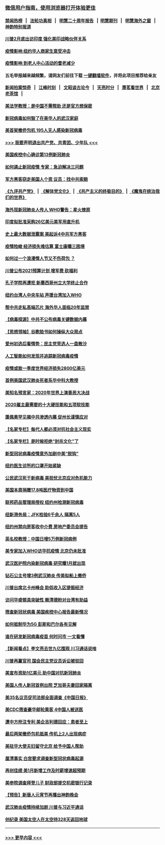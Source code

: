 ### [微信用户指南，使用浏览器打开体验更佳](https://github.com/gfw-breaker/banned-news1/blob/master/indexes/wechat-guide.md?t=0)
#### [禁闻热榜](热点新闻.md?t=0)  &nbsp;&nbsp;|&nbsp;&nbsp; [法轮功真相](https://github.com/gfw-breaker/truth/blob/master/README.md?t=0) &nbsp;&nbsp;|&nbsp;&nbsp; [明慧二十周年报告](https://github.com/gfw-breaker/mh-reports/blob/master/README.md?t=0) &nbsp;&nbsp;|&nbsp;&nbsp;[明慧期刊](https://github.com/gfw-breaker/mh-qikan) &nbsp;&nbsp;|&nbsp;&nbsp; [明慧海外之窗](https://github.com/gfw-breaker/mh-news/blob/master/README.md?t=0) &nbsp;&nbsp;|&nbsp;&nbsp; [神韵特别报道](https://github.com/gfw-breaker/mh-news/blob/master/shenyun.md?t=0)
#### [川普2月底出访印度 强化美印战略伙伴关系](../pages/nsc412/n11860557.md?t=02111911) 
#### [疫情影响  纽约华人商家生意受冲击](../pages/nsc412/n11860284.md?t=02111911) 
#### [疫情影响  到老人中心活动的耆老减少](../pages/nsc412/n11860199.md?t=02111911) 
#### 五毛举报越来越频繁，请网友们前往下载 [一键翻墙软件](https://github.com/gfw-breaker/ssr-accounts)，并将此项目推荐给亲友
#### [新闻拍案惊奇](https://github.com/gfw-breaker/banned-news1/blob/master/pages/link4.md) &nbsp;&nbsp;|&nbsp;&nbsp; [江峰时刻](https://github.com/gfw-breaker/banned-news1/blob/master/pages/link4.md) &nbsp;&nbsp;|&nbsp;&nbsp; [文昭谈古论今](https://github.com/gfw-breaker/banned-news1/blob/master/pages/link4.md) &nbsp;&nbsp;|&nbsp;&nbsp; [天亮时分](https://github.com/gfw-breaker/banned-news1/blob/master/pages/link4.md) &nbsp;&nbsp;|&nbsp;&nbsp; [萧茗看世界](https://github.com/gfw-breaker/banned-news1/blob/master/pages/link4.md) &nbsp;&nbsp;|&nbsp;&nbsp; [北京老茶馆](https://github.com/gfw-breaker/banned-news1/blob/master/pages/link4.md) &nbsp;&nbsp;|&nbsp;&nbsp; 
#### [美法学教授：是中国不需帮助 还是官方想保密](../pages/nsc412/n11859492.md?t=02111911) 
#### [新冠病毒如何毁了在美华人的武汉家庭](../pages/nsc412/n11859524.md?t=02111911) 
#### [美首架撤侨包机 195人无人感染新冠病毒](../pages/nsc412/n11859908.md?t=02111911) 
#### [>>> 我要声明退出共产党、共青团、少年队 <<<](https://github.com/begood0513/goodnews/blob/master/quit/letter.md) 
#### [美国疾控中心确诊第13例新冠肺炎](../pages/nsc412/n11859966.md?t=02111911) 
#### [如何遏止新冠疫情 专家：急迫解决三问题](../pages/nsc412/n11859685.md?t=02111911) 
#### [军方黑客窃走美国人个资 议员：找中共索赔](../pages/nsc412/n11859371.md?t=02111911) 
#### [《九评共产党》](https://github.com/begood0513/9ping.md/blob/master/README.md) &nbsp;|&nbsp; [《解体党文化》](../../../../jtdwh.md/blob/master/README.md)  &nbsp;|&nbsp; [《共产主义的终极目的》](../../../../gczydzjmd.md/blob/master/README.md) &nbsp;|&nbsp; [《魔鬼在统治我们的世界》](../../../../mgztzwmdsj.md/blob/master/README.md) 
#### [海外现新冠肺炎人传人 WHO警告：星火燎原](../pages/nsc412/n11859252.md?t=02111911) 
#### [印度拟批准采购26亿美元美军用直升机](../pages/nsc412/n11859143.md?t=02111911) 
#### [史上最大数据泄露案 美起诉4中共军方黑客](../pages/nsc412/n11859115.md?t=02111911) 
#### [疫情险峻 经济损失难估算 富士康曝三困境](../pages/nsc412/n11859120.md?t=02111911) 
#### [如何过一个浪漫情人节又不伤荷包 ？](../pages/nsc412/n11858969.md?t=02111911) 
#### [川普公布2021预算计划 增军费 砍福利](../pages/nsc412/n11859012.md?t=02111911) 
#### [孔子学院再遭拒 新墨西哥州立大学终止合作](../pages/nsc412/n11858661.md?t=02111911) 
#### [纽约台湾人中央车站  声援台湾加入WHO](../pages/nsc412/n11857757.md?t=02111911) 
#### [帮中共走私高端芯片 海外华人面临20年监禁](../pages/nsc412/n11855016.md?t=02111911) 
#### [【病毒探源】中共不公布病毒关键数据内幕](../pages/nsc412/n11856584.md?t=02111911) 
#### [【思想领袖】谷歌脸书如何操纵大众观点](../pages/nsc412/n11680874.md?t=02111911) 
#### [爱州初选后看情势：民主党竞选人一盘散沙](../pages/nsc412/n11856557.md?t=02111911) 
#### [人工智能如何发现并追踪新冠病毒疫情](../pages/nsc412/n11856398.md?t=02111911) 
#### [疫情或致一季度世界经济损失2800亿美元](../pages/nsc412/n11855639.md?t=02111911) 
#### [首例美国武汉肺炎死者系华中科大教授](../pages/nsc412/n11855500.md?t=02111911) 
#### [美知名预言家：2020年世界上演善恶大决战](../pages/nsc412/n11855418.md?t=02111911) 
#### [2020雇主最需要的十大硬技能和五项软技能](../pages/nsc412/n11850953.md?t=02111911) 
#### [蓬佩奥罕见揭中共渗透内幕 促州长谨慎应对](../pages/nsc412/n11854685.md?t=02111911) 
#### [【名家专栏】每代人都必须对抗社会主义现实](../pages/nsc412/n11831412.md?t=02111911) 
#### [【名家专栏】是时候拒绝“封杀文化”了](../pages/nsc412/n11814093.md?t=02111911) 
#### [新型冠状病毒疫情意外加剧中美“脱钩”](../pages/nsc412/n11854475.md?t=02111911) 
#### [纽约医生诊所的口罩开始紧缺](../pages/nsc412/n11853364.md?t=02111911) 
#### [公民武汉死于新病毒 美担忧北京应对危机能力](../pages/nsc412/n11854331.md?t=02111911) 
#### [美国本周捐赠17.8吨医疗物资到中国](../pages/nsc412/n11854269.md?t=02111911) 
#### [联邦药品管理局授权  纽约州检测新冠病毒](../pages/nsc412/n11853371.md?t=02111911) 
#### [纽新港务局：JFK检验6千余人  隔离5人](../pages/nsc412/n11853366.md?t=02111911) 
#### [纽约州禁向房客收中介费  房地产委员会提告](../pages/nsc412/n11853360.md?t=02111911) 
#### [英名校教授：中国日增5万例新冠病例](../pages/nsc412/n11854174.md?t=02111911) 
#### [美专家加入WHO访华抗疫情 北京仍未批准](../pages/nsc412/n11854043.md?t=02111911) 
#### [武汉医护院内染新冠病毒 研究曝1月就出现](../pages/nsc412/n11852928.md?t=02111911) 
#### [钻石公主号增3例武汉肺炎 传美拟船上撤侨](../pages/nsc412/n11853240.md?t=02111911) 
#### [川普出席北卡州峰会 助低收入区提振经济](../pages/nsc412/n11853232.md?t=02111911) 
#### [访问华盛顿具突破性 赖清德盼对台湾有助益](../pages/nsc412/n11853129.md?t=02111911) 
#### [筛查新冠状病毒 美国疾控中心报告最新情况](../pages/nsc412/n11853070.md?t=02111911) 
#### [如何抵制华为5G 彭斯和巴尔各有见解](../pages/nsc412/n11852535.md?t=02111911) 
#### [谁在研发新冠病毒疫苗 何时问市 一文看懂](../pages/nsc412/n11852840.md?t=02111911) 
#### [【新闻看点】李文亮去世九亿围观 川习通话说啥](../pages/nsc412/n11852360.md?t=02111911) 
#### [川普再赢官司 国会民主党议员诉讼被驳回](../pages/nsc412/n11852287.md?t=02111911) 
#### [美宣布资助1亿美元 助中国对抗新冠肺炎](../pages/nsc412/n11852531.md?t=02111911) 
#### [美国人传人新冠首例出院 芝加哥夫妻回家隔离](../pages/nsc412/n11852452.md?t=02111911) 
#### [美35名议员促司法部全面调查《中国日报》](../pages/nsc412/n11852435.md?t=02111911) 
#### [美CDC筛查豪华邮轮乘客 4中国人被送医](../pages/nsc412/n11852085.md?t=02111911) 
#### [遭中方抢注专利 美企吉利德回应：患者至上](../pages/nsc412/n11852037.md?t=02111911) 
#### [最后两架撤侨包机抵美 传机上2人出现病症](../pages/nsc412/n11852173.md?t=02111911) 
#### [美驻华大使夫妇留守北京 给予中国人帮助](../pages/nsc412/n11852165.md?t=02111911) 
#### [厘清事实 白宫要求调查新型冠状病毒起源](../pages/nsc412/n11852106.md?t=02111911) 
#### [再创佳绩 美1月新增工作及时薪增速超预期](../pages/nsc412/n11852174.md?t=02111911) 
#### [美参院调查拜登儿子 财政部提交机密银行记录](../pages/nsc412/n11851808.md?t=02111911) 
#### [【预告】新唐人元宵节再播出神韵晚会](../pages/nsc412/n11843192.md?t=02111911) 
#### [武汉肺炎疫情持续加剧 川普与习近平通话](../pages/nsc412/n11851613.md?t=02111911) 
#### [创纪录 美国太空人在太空待328天返回地球](../pages/nsc412/n11851266.md?t=02111911) 

----
#### [ >>> 更早内容 <<< ](../indexes/nsc412-earlier.md)
